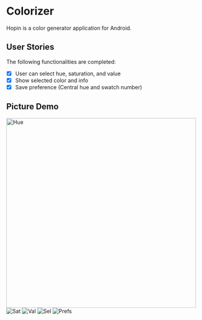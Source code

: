 # Colorizer

Hopin is a color generator application for Android.

## User Stories

The following functionalities are completed:
* [X] User can select hue, saturation, and value
* [X] Show selected color and info
* [X] Save preference (Central hue and swatch number)

## Picture Demo 
<img src="https://i.imgur.com/r2ntJ28.png" width="500" title='Hue' alt='Hue' />
<img src="https://i.imgur.com/d309W0L.png" title='Saturation'alt='Sat' />
<img src="https://i.imgur.com/uHipDDr.png" title='Value' alt='Val' />
<img src="https://i.imgur.com/LoIzVEW.png" title='Selected' alt='Sel' />
<img src="https://i.imgur.com/TaAFcUz.png" title='Preference' alt='Prefs' />
